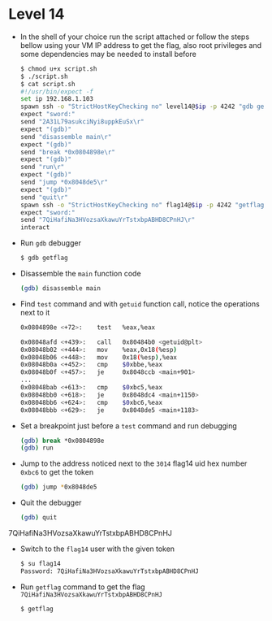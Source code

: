# Level 14
- In the shell of your choice run the script attached or follow the steps bellow using your VM IP address to get the flag, also root privileges and some dependencies may be needed to install before
	```sh
	$ chmod u+x script.sh
	$ ./script.sh
	$ cat script.sh
	#!/usr/bin/expect -f
	set ip 192.168.1.103
	spawn ssh -o "StrictHostKeyChecking no" level14@$ip -p 4242 "gdb getflag"
	expect "sword:"
	send "2A31L79asukciNyi8uppkEuSx\r"
	expect "(gdb)"
	send "disassemble main\r"
	expect "(gdb)"
	send "break *0x0804898e\r"
	expect "(gdb)"
	send "run\r"
	expect "(gdb)"
	send "jump *0x8048de5\r"
	expect "(gdb)"
	send "quit\r"
	spawn ssh -o "StrictHostKeyChecking no" flag14@$ip -p 4242 "getflag"
	expect "sword:"
	send "7QiHafiNa3HVozsaXkawuYrTstxbpABHD8CPnHJ\r"
	interact
	```
- Run `gdb` debugger
	```sh
	$ gdb getflag
	```
- Disassemble the `main` function code
	```sh
	(gdb) disassemble main
	```
- Find `test` command and with `getuid` function call, notice the operations next to it
	```sh
	0x0804898e <+72>:    test   %eax,%eax
	```
	```sh
	0x08048afd <+439>:   call   0x80484b0 <getuid@plt>
	0x08048b02 <+444>:   mov    %eax,0x18(%esp)
	0x08048b06 <+448>:   mov    0x18(%esp),%eax
	0x08048b0a <+452>:   cmp    $0xbbe,%eax
	0x08048b0f <+457>:   je     0x8048ccb <main+901>
	...
	0x08048bab <+613>:   cmp    $0xbc5,%eax
	0x08048bb0 <+618>:   je     0x8048dc4 <main+1150>
	0x08048bb6 <+624>:   cmp    $0xbc6,%eax
	0x08048bbb <+629>:   je     0x8048de5 <main+1183>
	```
- Set a breakpoint just before a `test` command and run debugging
	```sh
	(gdb) break *0x0804898e
	(gdb) run

	```
- Jump to the address noticed next to the `3014` flag14 uid hex number `0xbc6` to get the token
	```sh
	(gdb) jump *0x8048de5
	```
- Quit the debugger
	```sh
	(gdb) quit
	```
7QiHafiNa3HVozsaXkawuYrTstxbpABHD8CPnHJ
- Switch to the `flag14` user with the given token
	```sh
	$ su flag14
	Password: 7QiHafiNa3HVozsaXkawuYrTstxbpABHD8CPnHJ
	```
- Run `getflag` command to get the flag `7QiHafiNa3HVozsaXkawuYrTstxbpABHD8CPnHJ`
	```sh
	$ getflag
	```
